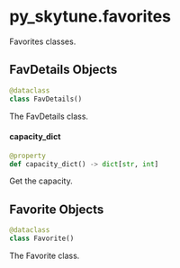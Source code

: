 <a id="py_skytune.favorites"></a>

# py\_skytune.favorites

Favorites classes.

<a id="py_skytune.favorites.FavDetails"></a>

## FavDetails Objects

```python
@dataclass
class FavDetails()
```

The FavDetails class.

<a id="py_skytune.favorites.FavDetails.capacity_dict"></a>

#### capacity\_dict

```python
@property
def capacity_dict() -> dict[str, int]
```

Get the capacity.

<a id="py_skytune.favorites.Favorite"></a>

## Favorite Objects

```python
@dataclass
class Favorite()
```

The Favorite class.

